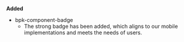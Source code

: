 **Added**

- bpk-component-badge
  - The strong badge has been added, which aligns to our mobile implementations and meets the needs of users.
